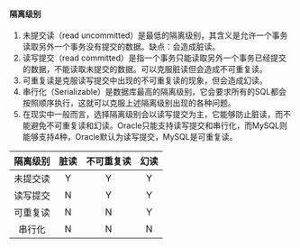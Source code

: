 #### 隔离级别
1. 未提交读（read uncommitted）是最低的隔离级别，其含义是允许一个事务读取另外一个事务没有提交的数据。缺点：会造成脏读。
2. 读写提交（read committed）是指一个事务只能读取另外一个事务已经提交的数据，不能读取未提交的数据。可以克服脏读但会造成不可重复读。
3. 可重复读是克服读写提交中出现的不可重复读的现象，但会造成幻读。
4. 串行化（Serializable）是数据库最高的隔离级别，它会要求所有的SQL都会按照顺序执行，这就可以克服上述隔离级别出现的各种问题。
5. 在现实中一般而言，选择隔离级别会以读写提交为主，它能够防止脏读，而不能避免不可重复读和幻读。Oracle只能支持读写提交和串行化，而MySQL则能够支持4种，Oracle默认为读写提交，MySQL是可重复读。

隔离级别 | 脏读 | 不可重复读 | 幻读
:-: | :-: | :-:| :-:| 
未提交读 | Y | Y | Y 
读写提交 | N | Y | Y
可重复读 | N | N | Y
串行化 | N | N | N
